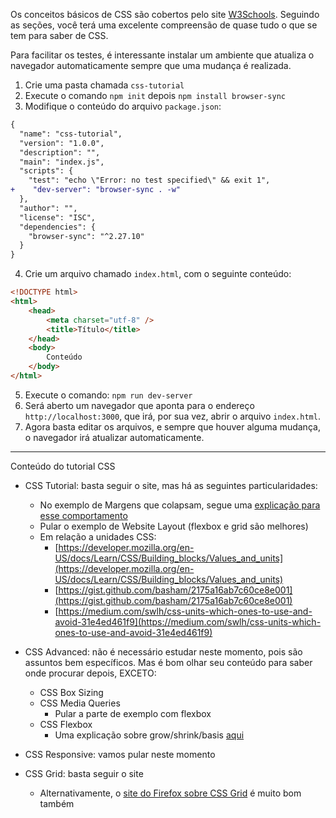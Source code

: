 Os conceitos básicos de CSS são cobertos pelo site [W3Schools](https://www.w3schools.com/css/). Seguindo as seções, você terá uma excelente compreensão de quase tudo o que se tem para saber de CSS.

Para facilitar os testes, é interessante instalar um ambiente que atualiza o navegador automaticamente sempre que uma mudança é realizada.

1. Crie uma pasta chamada `css-tutorial`
2. Execute o comando `npm init` depois `npm install browser-sync`
3. Modifique o conteúdo do arquivo `package.json`:

```diff
{
  "name": "css-tutorial",
  "version": "1.0.0",
  "description": "",
  "main": "index.js",
  "scripts": {
    "test": "echo \"Error: no test specified\" && exit 1",
+    "dev-server": "browser-sync . -w"
  },
  "author": "",
  "license": "ISC",
  "dependencies": {
    "browser-sync": "^2.27.10"
  }
}
```

4. Crie um arquivo chamado `index.html`, com o seguinte conteúdo:

```html
<!DOCTYPE html>
<html>
    <head>
        <meta charset="utf-8" />
        <title>Título</title>
    </head>
    <body>
        Conteúdo
    </body>
</html>
```
5. Execute o comando: `npm run dev-server`
6. Será aberto um navegador que aponta para o endereço `http://localhost:3000`, que irá, por sua vez, abrir o arquivo `index.html`.
7. Agora basta editar os arquivos, e sempre que houver alguma mudança, o navegador irá atualizar automaticamente.

<hr/>

Conteúdo do tutorial CSS

* CSS Tutorial: basta seguir o site, mas há as seguintes particularidades:
    * No exemplo de Margens que colapsam, segue uma [explicação para esse comportamento](https://bitsofco.de/collapsible-margins/)
    * Pular o exemplo de Website Layout (flexbox e grid são melhores)
    * Em relação a unidades CSS:
        * [https://developer.mozilla.org/en-US/docs/Learn/CSS/Building_blocks/Values_and_units](https://developer.mozilla.org/en-US/docs/Learn/CSS/Building_blocks/Values_and_units)
        * [https://gist.github.com/basham/2175a16ab7c60ce8e001](https://gist.github.com/basham/2175a16ab7c60ce8e001)
        * [https://medium.com/swlh/css-units-which-ones-to-use-and-avoid-31e4ed461f9](https://medium.com/swlh/css-units-which-ones-to-use-and-avoid-31e4ed461f9)

* CSS Advanced: não é necessário estudar neste momento, pois são assuntos bem específicos. Mas é bom olhar seu conteúdo para saber onde procurar depois, EXCETO:
    * CSS Box Sizing
    * CSS Media Queries
        * Pular a parte de exemplo com flexbox
    * CSS Flexbox
        * Uma explicação sobre grow/shrink/basis [aqui](https://css-tricks.com/understanding-flex-grow-flex-shrink-and-flex-basis/)
* CSS Responsive: vamos pular neste momento
* CSS Grid: basta seguir o site
    * Alternativamente, o [site do Firefox sobre CSS Grid](https://mozilladevelopers.github.io/playground/css-grid) é muito bom também